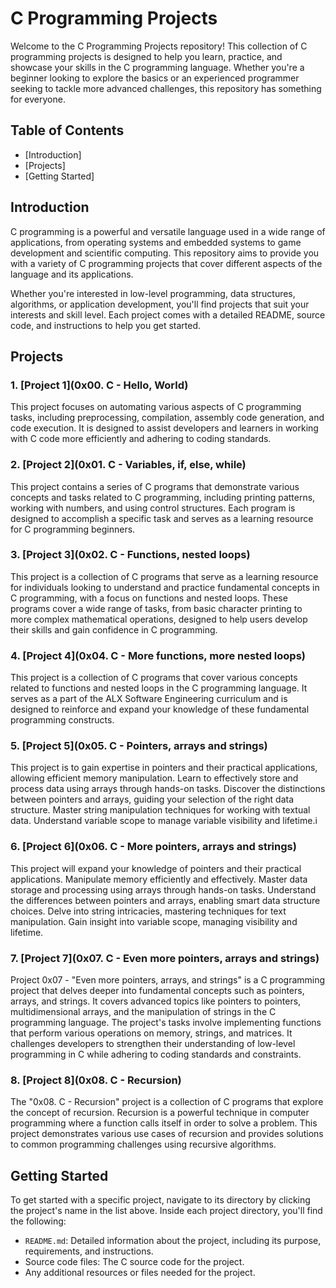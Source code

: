 # C Programming Projects

Welcome to the C Programming Projects repository! This collection of C programming projects is designed to help you learn, practice, and showcase your skills in the C programming language. Whether you're a beginner looking to explore the basics or an experienced programmer seeking to tackle more advanced challenges, this repository has something for everyone.

## Table of Contents

- [Introduction]
- [Projects]
- [Getting Started]


## Introduction

C programming is a powerful and versatile language used in a wide range of applications, from operating systems and embedded systems to game development and scientific computing. This repository aims to provide you with a variety of C programming projects that cover different aspects of the language and its applications.

Whether you're interested in low-level programming, data structures, algorithms, or application development, you'll find projects that suit your interests and skill level. Each project comes with a detailed README, source code, and instructions to help you get started.


## Projects

### 1. [Project 1](0x00. C - Hello, World)

This project focuses on automating various aspects of C programming tasks, including preprocessing, compilation, assembly code generation, and code execution. It is designed to assist developers and learners in working with C code more efficiently and adhering to coding standards.


### 2. [Project 2](0x01. C - Variables, if, else, while)

This project contains a series of C programs that demonstrate various concepts and tasks related to C programming, including printing patterns, working with numbers, and using control structures. Each program is designed to accomplish a specific task and serves as a learning resource for C programming beginners.


### 3. [Project 3](0x02. C - Functions, nested loops)

This project is a collection of C programs that serve as a learning resource for individuals looking to understand and practice fundamental concepts in C programming, with a focus on functions and nested loops. These programs cover a wide range of tasks, from basic character printing to more complex mathematical operations, designed to help users develop their skills and gain confidence in C programming.


### 4. [Project 4](0x04. C - More functions, more nested loops)

This project is a collection of C programs that cover various concepts related to functions and nested loops in the C programming language. It serves as a part of the ALX Software Engineering curriculum and is designed to reinforce and expand your knowledge of these fundamental programming constructs.


### 5. [Project 5](0x05. C - Pointers, arrays and strings)

This project is to gain expertise in pointers and their practical applications, allowing efficient memory manipulation. Learn to effectively store and process data using arrays through hands-on tasks. Discover the distinctions between pointers and arrays, guiding your selection of the right data structure. Master string manipulation techniques for working with textual data. Understand variable scope to manage variable visibility and lifetime.i


### 6. [Project 6](0x06. C - More pointers, arrays and strings)

This project will expand your knowledge of pointers and their practical applications. Manipulate memory efficiently and effectively. Master data storage and processing using arrays through hands-on tasks. Understand the differences between pointers and arrays, enabling smart data structure choices. Delve into string intricacies, mastering techniques for text manipulation. Gain insight into variable scope, managing visibility and lifetime.

### 7. [Project 7](0x07. C - Even more pointers, arrays and strings)

Project 0x07 - "Even more pointers, arrays, and strings" is a C programming project that delves deeper into fundamental concepts such as pointers, arrays, and strings. It covers advanced topics like pointers to pointers, multidimensional arrays, and the manipulation of strings in the C programming language. The project's tasks involve implementing functions that perform various operations on memory, strings, and matrices. It challenges developers to strengthen their understanding of low-level programming in C while adhering to coding standards and constraints.

### 8. [Project 8](0x08. C - Recursion)

The "0x08. C - Recursion" project is a collection of C programs that explore the concept of recursion. Recursion is a powerful technique in computer programming where a function calls itself in order to solve a problem. This project demonstrates various use cases of recursion and provides solutions to common programming challenges using recursive algorithms.


## Getting Started

To get started with a specific project, navigate to its directory by clicking the project's name in the list above. Inside each project directory, you'll find the following:

- `README.md`: Detailed information about the project, including its purpose, requirements, and instructions.
- Source code files: The C source code for the project.
- Any additional resources or files needed for the project.



